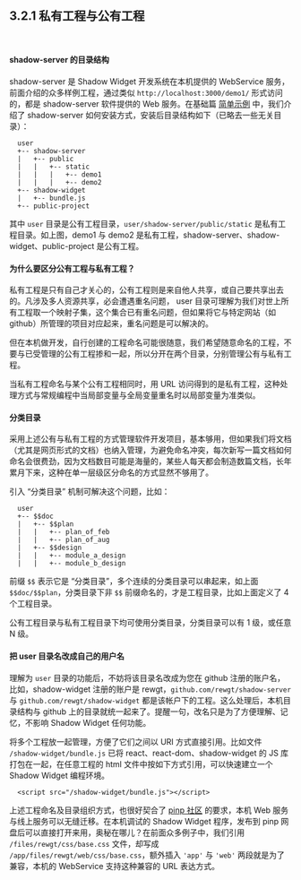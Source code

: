 3.2.1 私有工程与公有工程
---------------------

&nbsp;

#### shadow-server 的目录结构

shadow-server 是 Shadow Widget 开发系统在本机提供的 WebService 服务，前面介绍的众多样例工程，通过类似 `http://localhost:3000/demo1/` 形式访问的，都是 shadow-server 软件提供的 Web 服务。在基础篇 [简单示例](#1.4.) 中，我们介绍了 shadow-server 如何安装方式，安装后目录结构如下（已略去一些无关目录）：

```
  user
  +-- shadow-server
  |   +-- public
  |   |   +-- static
  |   |   |   +-- demo1
  |   |   |   +-- demo2
  +-- shadow-widget
  |   +-- bundle.js
  +-- public-project
```

其中 `user` 目录是公有工程目录，`user/shadow-server/public/static` 是私有工程目录。如上图，demo1 与 demo2 是私有工程，shadow-server、shadow-widget、public-project 是公有工程。

#### 为什么要区分公有工程与私有工程？

私有工程是只有自己才关心的，公有工程则是来自他人共享，或自己要共享出去的。凡涉及多人资源共享，必会遭遇重名问题， user 目录可理解为我们对世上所有工程取一个映射子集，这个集合已有重名问题，但如果将它与特定网站（如 github）所管理的项目对应起来，重名问题是可以解决的。

但在本机做开发，自行创建的工程命名可能很随意，我们希望随意命名的工程，不要与已受管理的公有工程掺和一起，所以分开在两个目录，分别管理公有与私有工程。

当私有工程命名与某个公有工程相同时，用 URL 访问得到的是私有工程，这种处理方式与常规编程中当局部变量与全局变量重名时以局部变量为准类似。

#### <a name="cate"></a>分类目录

采用上述公有与私有工程的方式管理软件开发项目，基本够用，但如果我们将文档（尤其是网页形式的文档）也纳入管理，为避免命名冲突，每次新写一篇文档如何命名会很费劲，因为文档数目可能是海量的，某些人每天都会制造数篇文档，长年累月下来，这种在单一层级区分命名的方式显然不够用了。

引入 “分类目录” 机制可解决这个问题，比如：

```
  user
  +-- $$doc
  |   +-- $$plan
  |   |   +-- plan_of_feb
  |   |   +-- plan_of_aug
  |   +-- $$design
  |   |   +-- module_a_design
  |   |   +-- module_b_design
```

前缀 `$$` 表示它是 “分类目录”，多个连续的分类目录可以串起来，如上面 `$$doc/$$plan`，分类目录下非 `$$` 前缀命名的，才是工程目录，比如上面定义了 4 个工程目录。

公有工程目录与私有工程目录下均可使用分类目录，分类目录可以有 1 级，或任意 N 级。

#### 把 user 目录名改成自己的用户名

理解为 `user` 目录的功能后，不妨将该目录名改成为您在 github 注册的账户名，比如，shadow-widget 注册的账户是 rewgt，`github.com/rewgt/shadow-server` 与 `github.com/rewgt/shadow-widget` 都是该帐户下的工程。这么处理后，本机目录结构与 github 上的目录就统一起来了。提醒一句，改名只是为了方便理解、记忆，不影响 Shadow Widget 任何功能。

将多个工程放一起管理，方便了它们之间以 URI 方式直接引用。比如文件 `/shadow-widget/bundle.js` 已将 react、react-dom、shadow-widget 的 JS 库打包在一起，在任意工程的 html 文件中按如下方式引用，可以快速建立一个 Shadow Widget 编程环境。

```
  <script src="/shadow-widget/bundle.js"></script>
``` 

上述工程命名及目录组织方式，也很好契合了 <a target="_blank" href="https://www.pinp.me/">pinp 社区</a> 的要求，本机 Web 服务与线上服务可以无缝迁移。在本机调试的 Shadow Widget 程序，发布到 pinp 网盘后可以直接打开来用，奥秘在哪儿？在前面众多例子中，我们引用 `/files/rewgt/css/base.css` 文件，却写成 `/app/files/rewgt/web/css/base.css`，额外插入 `'app'` 与 `'web'` 两段就是为了兼容，本机的 WebService 支持这种兼容的 URL 表达方式。

&nbsp;
